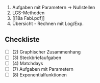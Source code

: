 1. Aufgaben mit Parametern
	-> Nullstellen
2. LGS-Methoden
3. [[18a Fabi.pdf]]
4. Übersicht - Rechnen mit Log/Exp.

## Checkliste
- [ ] (2) Graphischer Zusammenhang
- [ ] (3) Steckbriefaufgaben
- [ ] (4) Matchdays
- [ ] (7) Aufgaben mit Parametern
- [ ] (8) Exponentialfunktionen